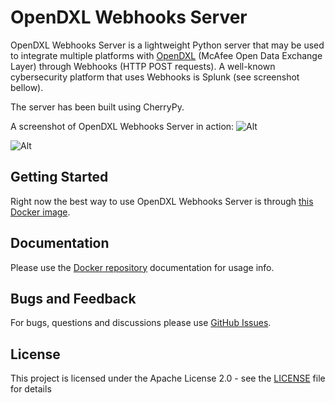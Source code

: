 # OpenDXL Webhooks Server

OpenDXL Webhooks Server is a lightweight Python server that may be used to integrate multiple platforms with [OpenDXL](https://www.opendxl.com/) (McAfee Open Data Exchange Layer) through Webhooks (HTTP POST requests). A well-known cybersecurity platform that uses Webhooks is Splunk (see screenshot bellow).

The server has been built using CherryPy.

A screenshot of OpenDXL Webhooks Server in action:
![Alt](https://user-images.githubusercontent.com/2834720/39141369-059631ea-46fe-11e8-9446-fe3e8b30df72.png "OWS")

![Alt](https://user-images.githubusercontent.com/2834720/39140614-7e89e964-46fb-11e8-8edb-fca21c907469.png "Splunk Webhooks sample")

## Getting Started

Right now the best way to use OpenDXL Webhooks Server is through [this Docker image](https://hub.docker.com/r/marcelosz/opendxl-webhooks/).

## Documentation

Please use the [Docker repository](https://hub.docker.com/r/marcelosz/opendxl-webhooks/) documentation for usage info.

## Bugs and Feedback

For bugs, questions and discussions please use [GitHub Issues](https://github.com/marcelosz/opendxl-webhooks/issues).

## License

This project is licensed under the Apache License 2.0 - see the [LICENSE](LICENSE.md) file for details
